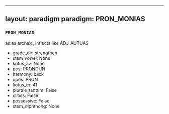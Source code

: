 
---
layout: paradigm
paradigm: PRON_MONIAS
---
### ` PRON_MONIAS `

as:aa archaic, inflects like ADJ_AUTUAS
* grade_dir: strengthen
* stem_vowel: None
* kotus_av: None
* pos: PRONOUN
* harmony: back
* upos: PRON
* kotus_tn: 41
* plurale_tantum: False
* clitics: False
* possessive: False
* stem_diphthong: None
